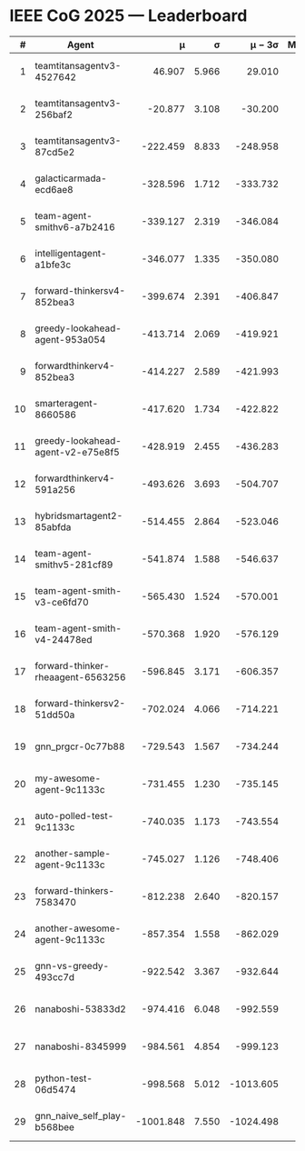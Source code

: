# IEEE CoG 2025 — Leaderboard

| # | Agent | μ | σ | μ − 3σ | Matches | Updated |
|---:|---|---:|---:|---:|---:|---|
| 1 | teamtitansagentv3-4527642 | 46.907 | 5.966 | 29.010 | 21350 | 2025-08-25 07:16 |
| 2 | teamtitansagentv3-256baf2 | -20.877 | 3.108 | -30.200 | 21696 | 2025-08-25 07:16 |
| 3 | teamtitansagentv3-87cd5e2 | -222.459 | 8.833 | -248.958 | 22006 | 2025-08-25 07:16 |
| 4 | galacticarmada-ecd6ae8 | -328.596 | 1.712 | -333.732 | 19840 | 2025-08-25 07:16 |
| 5 | team-agent-smithv6-a7b2416 | -339.127 | 2.319 | -346.084 | 21180 | 2025-08-25 07:16 |
| 6 | intelligentagent-a1bfe3c | -346.077 | 1.335 | -350.080 | 18190 | 2025-08-25 07:16 |
| 7 | forward-thinkersv4-852bea3 | -399.674 | 2.391 | -406.847 | 17415 | 2025-08-25 07:16 |
| 8 | greedy-lookahead-agent-953a054 | -413.714 | 2.069 | -419.921 | 19522 | 2025-08-25 07:16 |
| 9 | forwardthinkerv4-852bea3 | -414.227 | 2.589 | -421.993 | 18116 | 2025-08-25 07:16 |
| 10 | smarteragent-8660586 | -417.620 | 1.734 | -422.822 | 18048 | 2025-08-25 07:16 |
| 11 | greedy-lookahead-agent-v2-e75e8f5 | -428.919 | 2.455 | -436.283 | 21802 | 2025-08-25 07:16 |
| 12 | forwardthinkerv4-591a256 | -493.626 | 3.693 | -504.707 | 17621 | 2025-08-25 07:16 |
| 13 | hybridsmartagent2-85abfda | -514.455 | 2.864 | -523.046 | 17900 | 2025-08-25 07:16 |
| 14 | team-agent-smithv5-281cf89 | -541.874 | 1.588 | -546.637 | 20440 | 2025-08-25 07:16 |
| 15 | team-agent-smith-v3-ce6fd70 | -565.430 | 1.524 | -570.001 | 22056 | 2025-08-25 07:16 |
| 16 | team-agent-smith-v4-24478ed | -570.368 | 1.920 | -576.129 | 21356 | 2025-08-25 07:16 |
| 17 | forward-thinker-rheaagent-6563256 | -596.845 | 3.171 | -606.357 | 19868 | 2025-08-25 07:16 |
| 18 | forward-thinkersv2-51dd50a | -702.024 | 4.066 | -714.221 | 20588 | 2025-08-25 07:16 |
| 19 | gnn_prgcr-0c77b88 | -729.543 | 1.567 | -734.244 | 18580 | 2025-08-25 07:16 |
| 20 | my-awesome-agent-9c1133c | -731.455 | 1.230 | -735.145 | 21560 | 2025-08-25 07:16 |
| 21 | auto-polled-test-9c1133c | -740.035 | 1.173 | -743.554 | 21940 | 2025-08-25 07:16 |
| 22 | another-sample-agent-9c1133c | -745.027 | 1.126 | -748.406 | 21460 | 2025-08-25 07:16 |
| 23 | forward-thinkers-7583470 | -812.238 | 2.640 | -820.157 | 19200 | 2025-08-25 07:16 |
| 24 | another-awesome-agent-9c1133c | -857.354 | 1.558 | -862.029 | 22880 | 2025-08-25 07:16 |
| 25 | gnn-vs-greedy-493cc7d | -922.542 | 3.367 | -932.644 | 16540 | 2025-08-25 07:16 |
| 26 | nanaboshi-53833d2 | -974.416 | 6.048 | -992.559 | 16720 | 2025-08-25 07:16 |
| 27 | nanaboshi-8345999 | -984.561 | 4.854 | -999.123 | 17390 | 2025-08-25 07:16 |
| 28 | python-test-06d5474 | -998.568 | 5.012 | -1013.605 | 17250 | 2025-08-25 07:16 |
| 29 | gnn_naive_self_play-b568bee | -1001.848 | 7.550 | -1024.498 | 17160 | 2025-08-25 07:16 |
